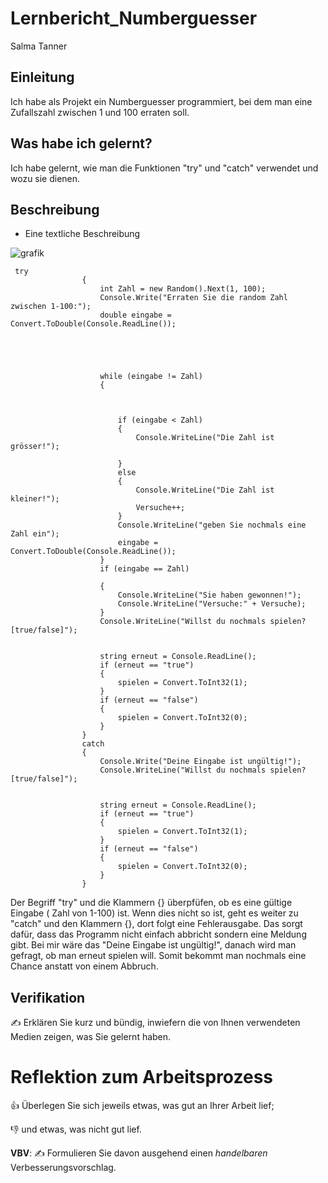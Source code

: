 # Lernbericht_Numberguesser

Salma Tanner

## Einleitung

Ich habe als Projekt ein Numberguesser programmiert, bei dem man eine Zufallszahl zwischen 1 und 100 erraten soll.

## Was habe ich gelernt?

Ich habe gelernt, wie man die Funktionen "try" und "catch" verwendet und wozu sie dienen.

## Beschreibung



* Eine textliche Beschreibung

![grafik](https://user-images.githubusercontent.com/110892351/189845032-318f0b8e-c77b-4906-b1d8-6101fe5f4366.png)

```
 try
                {
                    int Zahl = new Random().Next(1, 100);
                    Console.Write("Erraten Sie die random Zahl zwischen 1-100:");
                    double eingabe = Convert.ToDouble(Console.ReadLine());





                    while (eingabe != Zahl)
                    {



                        if (eingabe < Zahl)
                        {
                            Console.WriteLine("Die Zahl ist grösser!");

                        }
                        else
                        {
                            Console.WriteLine("Die Zahl ist kleiner!");
                            Versuche++;
                        }
                        Console.WriteLine("geben Sie nochmals eine Zahl ein");
                        eingabe = Convert.ToDouble(Console.ReadLine());
                    }
                    if (eingabe == Zahl)

                    {
                        Console.WriteLine("Sie haben gewonnen!");
                        Console.WriteLine("Versuche:" + Versuche);
                    }
                    Console.WriteLine("Willst du nochmals spielen? [true/false]");


                    string erneut = Console.ReadLine();
                    if (erneut == "true")
                    {
                        spielen = Convert.ToInt32(1);
                    }
                    if (erneut == "false")
                    {
                        spielen = Convert.ToInt32(0);
                    }
                }
                catch
                {
                    Console.Write("Deine Eingabe ist ungültig!");
                    Console.WriteLine("Willst du nochmals spielen? [true/false]");


                    string erneut = Console.ReadLine();
                    if (erneut == "true")
                    {
                        spielen = Convert.ToInt32(1);
                    }
                    if (erneut == "false")
                    {
                        spielen = Convert.ToInt32(0);
                    }
                }

```
Der Begriff "try" und die Klammern {} überpfüfen, ob es eine gültige Eingabe ( Zahl von 1-100) ist. Wenn dies nicht so ist, geht es weiter zu "catch" und den Klammern {}, dort folgt eine Fehlerausgabe. Das sorgt dafür, dass das Programm nicht einfach abbricht sondern eine Meldung gibt. Bei mir wäre das "Deine Eingabe ist ungültig!", danach wird man gefragt, ob man erneut spielen will. Somit bekommt man nochmals eine Chance anstatt von einem Abbruch.


## Verifikation

✍️ Erklären Sie kurz und bündig, inwiefern die von Ihnen verwendeten Medien zeigen, was Sie gelernt haben.

# Reflektion zum Arbeitsprozess

👍 Überlegen Sie sich jeweils etwas, was gut an Ihrer Arbeit lief; 

👎 und etwas, was nicht gut lief.

**VBV**: ✍️ Formulieren Sie davon ausgehend einen *handelbaren* Verbesserungsvorschlag.

